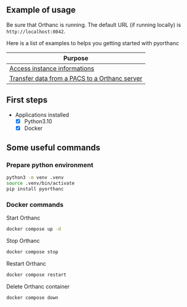 Example of usage
----------------
Be sure that Orthanc is running. The default URL (if running locally) is `http://localhost:8042`.

Here is a list of examples to helps you getting started with pyorthanc

| Purpose                                                       | 
|---------------------------------------------------------------|
| [Access instance informations](https://github.com/ylemarechal/pyorthanc/tree/main/docs/examples/access_informations) |
|[Transfer data from a PACS to a Orthanc server](https://github.com/ylemarechal/dicom-transfer)|

## First steps

- Applications installed
  - [x] Python3.10
  - [x] Docker

## Some useful commands

### Prepare python environment
```bash
python3 -m venv .venv
source .venv/bin/activate
pip install pyorthanc
```


### Docker commands
Start Orthanc
```bash
docker compose up -d
```
Stop Orthanc
```bash
docker compose stop
```
Restart Orthanc
```bash
docker compose restart
```
Delete Orthanc container
```bash
docker compose down
```